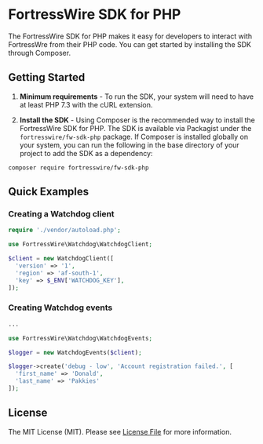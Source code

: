 # FortressWire SDK for PHP

The FortressWire SDK for PHP makes it easy for developers to interact with FortressWre from their PHP code. You can get started by installing the SDK through Composer.

Getting Started
---------------

1. <b>Minimum requirements</b> - To run the SDK, your system will need to have at least PHP 7.3 with the cURL extension. 

2. <b>Install the SDK</b> - Using Composer is the recommended way to install the FortressWire SDK for PHP. The SDK is available via Packagist under the `fortresswire/fw-sdk-php` package. If Composer is installed globally on your system, you can run the following in the base directory of your project to add the SDK as a dependency:

```
composer require fortresswire/fw-sdk-php
```

Quick Examples
--------------

### Creating a Watchdog client

```php
require './vendor/autoload.php';

use FortressWire\Watchdog\WatchdogClient;

$client = new WatchdogClient([
  'version' => '1',
  'region' => 'af-south-1',
  'key' => $_ENV['WATCHDOG_KEY'],
]);
```

### Creating Watchdog events

```php
...

use FortressWire\Watchdog\WatchdogEvents;

$logger = new WatchdogEvents($client);

$logger->create('debug - low', 'Account registration failed.', [
  'first_name' => 'Donald',
  'last_name' => 'Pakkies'
]);

```

License
-------

The MIT License (MIT). Please see [License File](LICENSE) for more information.
